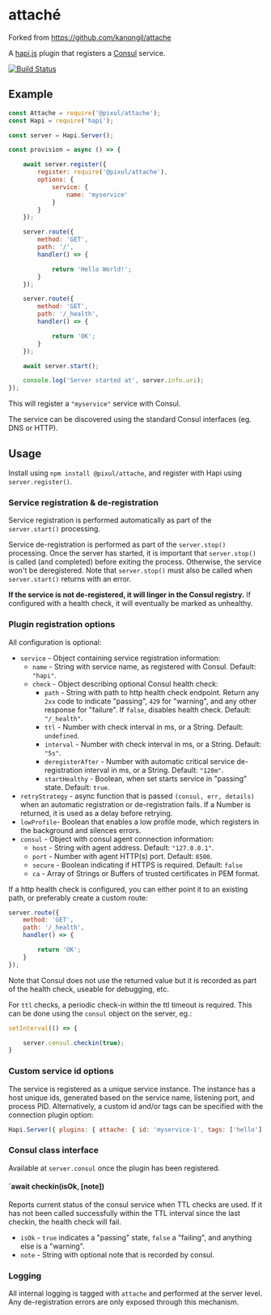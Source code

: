 # attaché


Forked from https://github.com/kanongil/attache

A [hapi.js](http://hapijs.com/) plugin that registers a [Consul](http://consul.io/) service.

[![Build Status](https://travis-ci.org/PixulHQ/attache.svg?branch=master)](https://travis-ci.org/PixulHQ/attache)

## Example

```js
const Attache = require('@pixul/attache');
const Hapi = require('hapi');

const server = Hapi.Server();

const provision = async () => {

    await server.register({
        register: require('@pixul/attache'),
        options: {
            service: {
                name: 'myservice'
            }
        }
    });

    server.route({
        method: 'GET',
        path: '/',
        handler() => {

            return 'Hello World!';
        }
    });

    server.route({
        method: 'GET',
        path: '/_health',
        handler() => {

            return 'OK';
        }
    });

    await server.start();

    console.log('Server started at', server.info.uri);
});
```

This will register a `"myservice"` service with Consul.

The service can be discovered using the standard Consul interfaces (eg. DNS or HTTP).

## Usage

Install using `npm install @pixul/attache`, and register with Hapi using `server.register()`.

### Service registration & de-registration

Service registration is performed automatically as part of the `server.start()` processing.

Service de-registration is performed as part of the `server.stop()` processing. Once the server has started,
it is important that `server.stop()` is called (and completed) before exiting the process.
Otherwise, the service won't be deregistered. Note that `server.stop()` must also be called when `server.start()`
returns with an error.

**If the service is not de-registered, it will linger in the Consul registry.** If configured with a health
check, it will eventually be marked as unhealthy.

### Plugin registration options

All configuration is optional:

 * `service` - Object containing service registration information:
   * `name` - String with service name, as registered with Consul. Default: `"hapi"`.
   * `check` - Object describing optional Consul health check:
     * `path` - String with path to http health check endpoint. Return any `2xx` code to indicate "passing",
                `429` for "warning", and any other response for "failure". If `false`, disables health check.
                Default: `"/_health"`.
     * `ttl` - Number with check interval in ms, or a String. Default: `undefined`.
     * `interval` - Number with check interval in ms, or a String. Default: `"5s"`.
     * `deregisterAfter` - Number with automatic critical service de-registration interval in ms,
     or a String. Default: `"120m"`.
     * `startHealthy` - Boolean, when set starts service in "passing" state. Default: `true`.
 * `retryStrategy` - async function that is passed `(consul, err, details)` when an automatic registration or
                     de-registration fails. If a Number is returned, it is used as a delay before retrying.
 * `lowProfile`- Boolean that enables a low profile mode, which registers in the background and silences errors.
 * `consul` - Object with consul agent connection information:
   * `host` - String with agent address. Default: `"127.0.0.1"`.
   * `port` - Number with agent HTTP(s) port. Default: `8500`.
   * `secure` - Boolean indicating if HTTPS is required. Default: `false`
   * `ca` - Array of Strings or Buffers of trusted certificates in PEM format.

If a http health check is configured, you can either point it to an existing path, or preferably create a
custom route:

```js
server.route({
    method: 'GET',
    path: '/_health',
    handler() => {

        return 'OK';
    }
});
```

Note that Consul does not use the returned value but it is recorded as part of the health check, useable
for debugging, etc.

For `ttl` checks, a periodic check-in within the ttl timeout is required. This can be done using the `consul`
object on the server, eg.:

```js
setInterval(() => {

    server.consul.checkin(true);
}
```

### Custom service id options

The service is registered as a unique service instance.
The instance has a host unique ids, generated based on the service name, listening port, and process PID.
Alternatively, a custom id and/or tags can be specified with the connection plugin option:

```js
Hapi.Server({ plugins: { attache: { id: 'myservice-1', tags: ['hello'] } } });
```

### Consul class interface

Available at `server.consul` once the plugin has been registered.

#### `await checkin(isOk, [note])

Reports current status of the consul service when TTL checks are used. If it has not been called
successfully within the TTL interval since the last checkin, the health check will fail.

 * `isOk` - `true` indicates a "passing" state, `false` a "failing", and anything else is a "warning".
 * `note` - String with optional note that is recorded by consul.

### Logging

All internal logging is tagged with `attache` and performed at the server level.
Any de-registration errors are only exposed through this mechanism.
